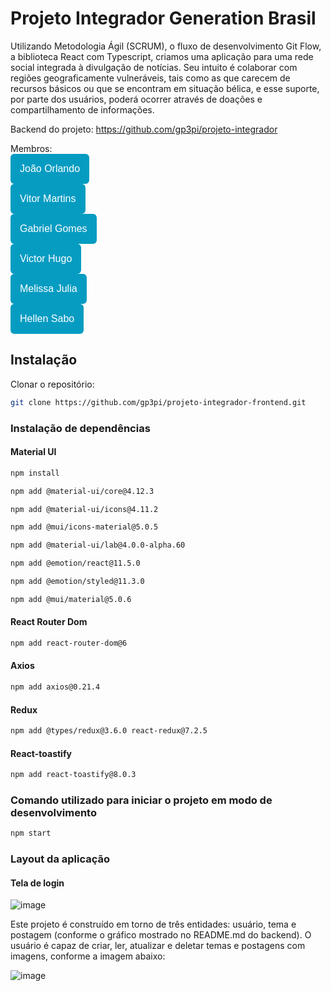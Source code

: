 # Projeto Integrador Generation Brasil

Utilizando Metodologia Ágil (SCRUM), o fluxo de desenvolvimento Git Flow, a biblioteca React com Typescript, criamos uma aplicação para uma rede social integrada à divulgação de notícias. Seu intuito é colaborar com regiões geograficamente vulneráveis, tais como as que carecem de recursos básicos ou que se encontram em situação bélica, e esse suporte, por parte dos usuários, poderá ocorrer através de doações e compartilhamento de informações. 

Backend do projeto: https://github.com/gp3pi/projeto-integrador

Membros: <br>
<a href="https://github.com/JohnnHere"><button style="background: #069cc2; border-radius: 6px; padding: 15px; cursor: pointer; color: #fff; border: none; font-size: 16px;">João Orlando</button></a>
<br>
<a href="https://github.com/vitormartinsxd"><button style="background: #069cc2; border-radius: 6px; padding: 15px; cursor: pointer; color: #fff; border: none; font-size: 16px;">Vitor Martins</button></a>
<br>
<a href="https://github.com/gabrxgomes"><button style="background: #069cc2; border-radius: 6px; padding: 15px; cursor: pointer; color: #fff; border: none; font-size: 16px;">Gabriel Gomes</button></a>
<br>
<a href="https://github.com/vhpcastro"><button style="background: #069cc2; border-radius: 6px; padding: 15px; cursor: pointer; color: #fff; border: none; font-size: 16px;">Victor Hugo</button></a>
<br>
<a href="https://github.com/melissaJll"><button style="background: #069cc2; border-radius: 6px; padding: 15px; cursor: pointer; color: #fff; border: none; font-size: 16px;">Melissa Julia</button></a>
<br>
<a href="https://github.com/HellenSabo"><button style="background: #069cc2; border-radius: 6px; padding: 15px; cursor: pointer; color: #fff; border: none; font-size: 16px;">Hellen Sabo</button></a>
<br>

## Instalação

Clonar o repositório:

```bash
git clone https://github.com/gp3pi/projeto-integrador-frontend.git
```
### Instalação de dependências

#### Material UI

```bash
npm install
```
```bash
npm add @material-ui/core@4.12.3
```
```bash
npm add @material-ui/icons@4.11.2
```
```bash
npm add @mui/icons-material@5.0.5
```
```bash
npm add @material-ui/lab@4.0.0-alpha.60
```
```bash
npm add @emotion/react@11.5.0
```
```bash
npm add @emotion/styled@11.3.0
```
```bash
npm add @mui/material@5.0.6
```
#### React Router Dom

```bash
npm add react-router-dom@6
```

#### Axios

```bash
npm add axios@0.21.4
```
#### Redux

```bash
npm add @types/redux@3.6.0 react-redux@7.2.5
```
#### React-toastify

```bash
npm add react-toastify@8.0.3
```
### Comando utilizado para iniciar o projeto em modo de desenvolvimento

```bash
npm start
```
### Layout da aplicação

#### Tela de login

![image](https://user-images.githubusercontent.com/92900668/191021662-7b2d085b-8a86-4d32-88b8-fcd8cb690f39.png)

Este projeto é construído em torno de três entidades: usuário, tema e postagem (conforme o gráfico mostrado no README.md do backend). O usuário é capaz de criar, ler, atualizar e deletar temas e postagens com imagens, conforme a imagem abaixo:

![image](https://user-images.githubusercontent.com/92900668/191022360-703fd025-d963-4087-84f7-cc51aa3991da.png)

